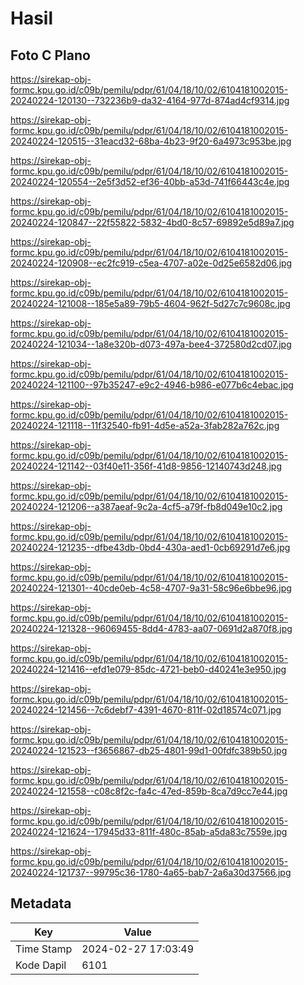# Hasil

## Foto C Plano

https://sirekap-obj-formc.kpu.go.id/c09b/pemilu/pdpr/61/04/18/10/02/6104181002015-20240224-120130--732236b9-da32-4164-977d-874ad4cf9314.jpg

https://sirekap-obj-formc.kpu.go.id/c09b/pemilu/pdpr/61/04/18/10/02/6104181002015-20240224-120515--31eacd32-68ba-4b23-9f20-6a4973c953be.jpg

https://sirekap-obj-formc.kpu.go.id/c09b/pemilu/pdpr/61/04/18/10/02/6104181002015-20240224-120554--2e5f3d52-ef36-40bb-a53d-741f66443c4e.jpg

https://sirekap-obj-formc.kpu.go.id/c09b/pemilu/pdpr/61/04/18/10/02/6104181002015-20240224-120847--22f55822-5832-4bd0-8c57-69892e5d89a7.jpg

https://sirekap-obj-formc.kpu.go.id/c09b/pemilu/pdpr/61/04/18/10/02/6104181002015-20240224-120908--ec2fc919-c5ea-4707-a02e-0d25e6582d06.jpg

https://sirekap-obj-formc.kpu.go.id/c09b/pemilu/pdpr/61/04/18/10/02/6104181002015-20240224-121008--185e5a89-79b5-4604-962f-5d27c7c9608c.jpg

https://sirekap-obj-formc.kpu.go.id/c09b/pemilu/pdpr/61/04/18/10/02/6104181002015-20240224-121034--1a8e320b-d073-497a-bee4-372580d2cd07.jpg

https://sirekap-obj-formc.kpu.go.id/c09b/pemilu/pdpr/61/04/18/10/02/6104181002015-20240224-121100--97b35247-e9c2-4946-b986-e077b6c4ebac.jpg

https://sirekap-obj-formc.kpu.go.id/c09b/pemilu/pdpr/61/04/18/10/02/6104181002015-20240224-121118--11f32540-fb91-4d5e-a52a-3fab282a762c.jpg

https://sirekap-obj-formc.kpu.go.id/c09b/pemilu/pdpr/61/04/18/10/02/6104181002015-20240224-121142--03f40e11-356f-41d8-9856-12140743d248.jpg

https://sirekap-obj-formc.kpu.go.id/c09b/pemilu/pdpr/61/04/18/10/02/6104181002015-20240224-121206--a387aeaf-9c2a-4cf5-a79f-fb8d049e10c2.jpg

https://sirekap-obj-formc.kpu.go.id/c09b/pemilu/pdpr/61/04/18/10/02/6104181002015-20240224-121235--dfbe43db-0bd4-430a-aed1-0cb69291d7e6.jpg

https://sirekap-obj-formc.kpu.go.id/c09b/pemilu/pdpr/61/04/18/10/02/6104181002015-20240224-121301--40cde0eb-4c58-4707-9a31-58c96e6bbe96.jpg

https://sirekap-obj-formc.kpu.go.id/c09b/pemilu/pdpr/61/04/18/10/02/6104181002015-20240224-121328--96069455-8dd4-4783-aa07-0691d2a870f8.jpg

https://sirekap-obj-formc.kpu.go.id/c09b/pemilu/pdpr/61/04/18/10/02/6104181002015-20240224-121416--efd1e079-85dc-4721-beb0-d40241e3e950.jpg

https://sirekap-obj-formc.kpu.go.id/c09b/pemilu/pdpr/61/04/18/10/02/6104181002015-20240224-121456--7c6debf7-4391-4670-811f-02d18574c071.jpg

https://sirekap-obj-formc.kpu.go.id/c09b/pemilu/pdpr/61/04/18/10/02/6104181002015-20240224-121523--f3656867-db25-4801-99d1-00fdfc389b50.jpg

https://sirekap-obj-formc.kpu.go.id/c09b/pemilu/pdpr/61/04/18/10/02/6104181002015-20240224-121558--c08c8f2c-fa4c-47ed-859b-8ca7d9cc7e44.jpg

https://sirekap-obj-formc.kpu.go.id/c09b/pemilu/pdpr/61/04/18/10/02/6104181002015-20240224-121624--17945d33-811f-480c-85ab-a5da83c7559e.jpg

https://sirekap-obj-formc.kpu.go.id/c09b/pemilu/pdpr/61/04/18/10/02/6104181002015-20240224-121737--99795c36-1780-4a65-bab7-2a6a30d37566.jpg


## Metadata

| Key        | Value               |
| ---------- | ------------------- |
| Time Stamp | 2024-02-27 17:03:49 |
| Kode Dapil | 6101                |



